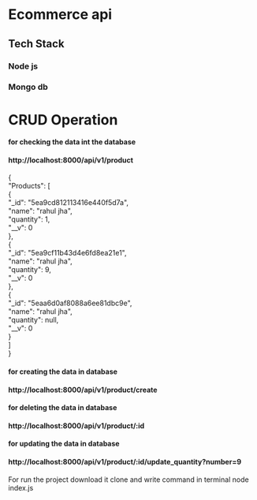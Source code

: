 <h1>Ecommerce api</h1>



<h2>Tech Stack</h2>
<h3>Node js</h3>
<h3>Mongo db</h3>

<h1>CRUD Operation</h1>


<h4>for checking the data int the database</h4>
<h4>http://localhost:8000/api/v1/product</h4>

{  <br>
    "Products": [<br>
        {<br>
            "_id": "5ea9cd812113416e440f5d7a",<br>
            "name": "rahul jha",<br>
            "quantity": 1,<br>
            "__v": 0<br>
        },<br>
        {<br>
            "_id": "5ea9cf11b43d4e6fd8ea21e1",<br>
            "name": "rahul jha",<br>
            "quantity": 9,<br>
            "__v": 0<br>
        },<br>
        {<br>
            "_id": "5eaa6d0af8088a6ee81dbc9e",<br>
            "name": "rahul jha",<br>
            "quantity": null,<br>
            "__v": 0<br>
        }<br>
    ]<br>
}<br>



<h4>for creating the data in database</h4>
<h4>http://localhost:8000/api/v1/product/create</h4>


<h4>for deleting the data in database</h4>
<h4>http://localhost:8000/api/v1/product/:id</h4>

<h4>for updating the data in database</h4>
<h4>http://localhost:8000/api/v1/product/:id/update_quantity?number=9</h4>


For run the project download it clone and write command in terminal node index.js 
